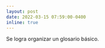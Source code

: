 ```yaml
---
layout: post
date: 2022-03-15 07:59:00-0400
inline: true
---
```


Se logra organizar un glosario básico.
